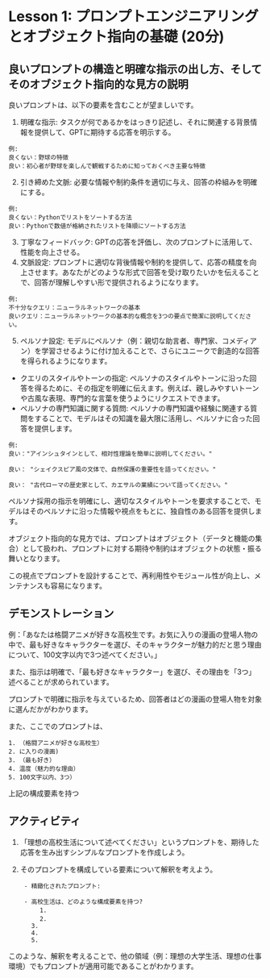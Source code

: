 
# Lesson 1: プロンプトエンジニアリングとオブジェクト指向の基礎 (20分)

## 良いプロンプトの構造と明確な指示の出し方、そしてそのオブジェクト指向的な見方の説明

良いプロンプトは、以下の要素を含むことが望ましいです。
1. 明確な指示: タスクが何であるかをはっきり記述し、それに関連する背景情報を提供して、GPTに期待する応答を明示する。
```
例:
良くない：野球の特徴
良い：初心者が野球を楽しんで観戦するために知っておくべき主要な特徴
```
2. 引き締めた文脈: 必要な情報や制約条件を適切に与え、回答の枠組みを明確にする。
```
例:
良くない：Pythonでリストをソートする方法
良い：Pythonで数値が格納されたリストを降順にソートする方法
```
3. 丁寧なフィードバック: GPTの応答を評価し、次のプロンプトに活用して、性能を向上させる。
4. 文脈設定: プロンプトに適切な背後情報や制約を提供して、応答の精度を向上させます。あなたがどのような形式で回答を受け取りたいかを伝えることで、回答が理解しやすい形で提供されるようになります。
```
例:
不十分なクエリ：ニューラルネットワークの基本
良いクエリ：ニューラルネットワークの基本的な概念を3つの要点で簡潔に説明してください。
```
5. ペルソナ設定: モデルにペルソナ（例：親切な助言者、専門家、コメディアン）を学習させるように付け加えることで、さらにユニークで創造的な回答を得られるようになります。
 - クエリのスタイルやトーンの指定: ペルソナのスタイルやトーンに沿った回答を得るために、その指定を明確に伝えます。例えば、親しみやすいトーンや古風な表現、専門的な言葉を使うようにリクエストできます。
 - ペルソナの専門知識に関する質問: ペルソナの専門知識や経験に関連する質問をすることで、モデルはその知識を最大限に活用し、ペルソナに合った回答を提供します。
```
例:
良い："アインシュタインとして、相対性理論を簡単に説明してください。"

良い： "シェイクスピア風の文体で、自然保護の重要性を語ってください。"

良い： "古代ローマの歴史家として、カエサルの業績について語ってください。"
```

ペルソナ採用の指示を明確にし、適切なスタイルやトーンを要求することで、モデルはそのペルソナに沿った情報や視点をもとに、独自性のある回答を提供します。

オブジェクト指向的な見方では、プロンプトはオブジェクト（データと機能の集合）として扱われ、プロンプトに対する期待や制約はオブジェクトの状態・振る舞いとなります。

この視点でプロンプトを設計することで、再利用性やモジュール性が向上し、メンテナンスも容易になります。

## デモンストレーション

例：「あなたは格闘アニメが好きな高校生です。お気に入りの漫画の登場人物の中で、最も好きなキャラクターを選び、そのキャラクターが魅力的だと思う理由について、100文字以内で3つ述べてください。」

また、指示は明確で、「最も好きなキャラクター」を選び、その理由を「3つ」述べることが求められています。

プロンプトで明確に指示を与えているため、回答者はどの漫画の登場人物を対象に選んだかがわかります。

また、ここでのプロンプトは、
```
1. （格闘アニメが好きな高校生）
2. に入りの漫画)
3. （最も好き）
4. 温度（魅力的な理由）
5. 100文字以内、3つ）
```
上記の構成要素を持つ


## アクティビティ

1. 「理想の高校生活について述べてください」というプロンプトを、期待した応答を生み出すシンプルなプロンプトを作成しよう。
2. そのプロンプトを構成している要素について解釈を考えよう。

        - 精緻化されたプロンプト:

        - 高校生活は、どのような構成要素を持つ?
        　 　1. 
        　 　2.
          3.  
          4.  
          5.  

このような、解釈を考えることで、他の領域（例：理想の大学生活、理想の仕事環境）でもプロンプトが適用可能であることがわかります。
